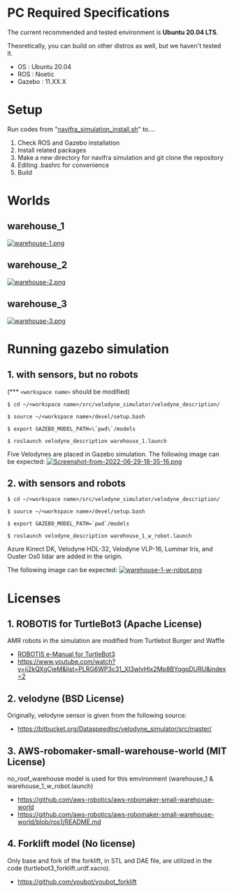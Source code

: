 # PC Required Specifications
The current recommended and tested environment is **Ubuntu 20.04 LTS**. 

Theoretically, you can build on other distros as well, but we haven't tested it.

- OS : Ubuntu 20.04
- ROS : Noetic
- Gazebo : 11.XX.X

# Setup
Run codes from "[navifra_simulation_install.sh](https://docs.google.com/document/d/1NpHOrjgmCS0nvNMUpQ01ZhlPlHxse3I8a_IE_jTJ2vU/edit)" to....
1. Check ROS and Gazebo installation
2. Install related packages
3. Make a new directory for navifra simulation and git clone the repository
4. Editing .bashrc for convenience
5. Build 


# Worlds
## warehouse_1
[![warehouse-1.png](https://i.postimg.cc/tgvJwtVM/warehouse-1.png)](https://postimg.cc/3yp3DG1X)

## warehouse_2
[![warehouse-2.png](https://i.postimg.cc/KvQ20cT9/warehouse-2.png)](https://postimg.cc/rKd3mkQW)

## warehouse_3
[![warehouse-3.png](https://i.postimg.cc/X7sRwHMm/warehouse-3.png)](https://postimg.cc/GHsgRjmx)


# Running gazebo simulation

## 1. with sensors, but no robots 
(*** `<workspace name>` should be modified)
```
$ cd ~/<workspace name>/src/velodyne_simulator/velodyne_description/

$ source ~/<workspace name>/devel/setup.bash

$ export GAZEBO_MODEL_PATH=\`pwd\`/models

$ roslaunch velodyne_description warehouse_1.launch
```
Five Velodynes are placed in Gazebo simulation.
The following image can be expected:
[![Screenshot-from-2022-06-29-18-35-16.png](https://i.postimg.cc/rwwBbMn7/Screenshot-from-2022-06-29-18-35-16.png)](https://postimg.cc/bs4VScjR)


## 2. with sensors and robots 

```
$ cd ~/<workspace name>/src/velodyne_simulator/velodyne_description/

$ source ~/<workspace name>/devel/setup.bash

$ export GAZEBO_MODEL_PATH=`pwd`/models

$ roslaunch velodyne_description warehouse_1_w_robot.launch
```

Azure Kinect DK, Velodyne HDL-32, Velodyne VLP-16, Luminar Iris, and Ouster Os0 lidar are added in the origin.

The following image can be expected:
[![warehouse-1-w-robot.png](https://i.postimg.cc/MGf9sLRb/warehouse-1-w-robot.png)](https://postimg.cc/mcR3k8mt)

# Licenses

## 1. ROBOTIS for TurtleBot3 (Apache License)
AMR robots in the simulation are modified from Turtlebot Burger and Waffle
- [ROBOTIS e-Manual for TurtleBot3](http://turtlebot3.robotis.com/)
- https://www.youtube.com/watch?v=ji2kQXgCjeM&list=PLRG6WP3c31_XI3wlvHlx2Mp8BYqgqDURU&index=2



## 2. velodyne (BSD License)
Originally, velodyne sensor is given from the following source:

- https://bitbucket.org/DataspeedInc/velodyne_simulator/src/master/



## 3. AWS-robomaker-small-warehouse-world (MIT License) 
no_roof_warehouse model is used for this emvironment (warehouse_1 & warehouse_1_w_robot.launch)

- https://github.com/aws-robotics/aws-robomaker-small-warehouse-world
- https://github.com/aws-robotics/aws-robomaker-small-warehouse-world/blob/ros1/README.md



## 4. Forklift model (No license)
Only base and fork of the forklift, in STL and DAE file, are utilized in the code (turtlebot3_forklift.urdf.xacro).

- https://github.com/youbot/youbot_forklift
